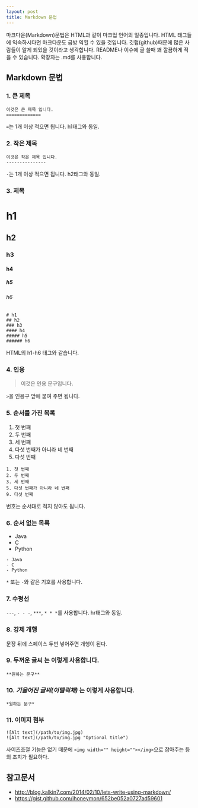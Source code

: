 ```yaml
---
layout: post
title: Markdown 문법
---
```

마크다운(Markdown)문법은 HTML과 같이 마크업 언어의 일종입니다. HTML 태그들에 익숙하시다면 마크다운도 금방 익힐 수 있을 것입니다.
깃헙(github)때문에 많은 사람들이 알게 되었을 것이라고 생각합니다. README나 이슈에 글 쓸때 꽤 깔끔하게 적을 수 있습니다.
확장자는 .md를 사용합니다.


## **Markdown 문법**

### **1. 큰 제목**
<pre><code>이것은 큰 제목 입니다.
=============
</code></pre>
`=`는 1개 이상 적으면 됩니다. h1태그와 동일.

### **2. 작은 제목**
<pre><code>이것은 작은 제목 입니다.
---------------
</code></pre>
`-`는 1개 이상 적으면 됩니다. h2태그와 동일.

### **3. 제목**
# h1  
## h2  
### h3  
#### h4  
##### h5  
###### h6
<pre><code># h1
## h2
### h3
#### h4
##### h5
###### h6
</code></pre>
HTML의 h1-h6 태그와 같습니다.

### **4. 인용**
> 이것은 인용 문구입니다.

`>`을 인용구 앞에 붙여 주면 됩니다.

### **5. 순서를 가진 목록**

1. 첫 번째
2. 두 번째
3. 세 번째
5. 다섯 번째가 아니라 네 번째
9. 다섯 번째

<pre><code>1. 첫 번째
2. 두 번째
3. 세 번째
5. 다섯 번째가 아니라 네 번째
9. 다섯 번째
</code></pre>
번호는 순서대로 적지 않아도 됩니다.

### **6. 순서 없는 목록**
- Java
- C
- Python

<pre><code>- Java
- C
- Python</code></pre>
`*` 또는 `-`와 같은 기호를 사용합니다.

### **7. 수평선**
`---`, `- - -`, `***`, `* * *`를 사용합니다.
hr태그와 동일.

### **8. 강제 개행**
문장 뒤에 스페이스 두번 넣어주면 개행이 된다.

### 9. **두꺼운 글씨** 는 이렇게 사용합니다.
<pre><code>**원하는 문구**</code></pre>

### 10. *기울어진 글씨(이텔릭체)* 는 이렇게 사용합니다.
<pre><code>*원하는 문구*</code></pre>

### **11. 이미지 첨부**
<pre><code>![Alt text](/path/to/img.jpg)
![Alt text](/path/to/img.jpg "Optional title")
</code></pre>
사이즈조절 기능은 없기 때문에 `<img width="" height=""></img>`으로 잡아주는 등의 조치가 필요하다.

## **참고문서**
* <a href="http://blog.kalkin7.com/2014/02/10/lets-write-using-markdown/">http://blog.kalkin7.com/2014/02/10/lets-write-using-markdown/</a>
* <a href="https://gist.github.com/ihoneymon/652be052a0727ad59601">https://gist.github.com/ihoneymon/652be052a0727ad59601</a>
